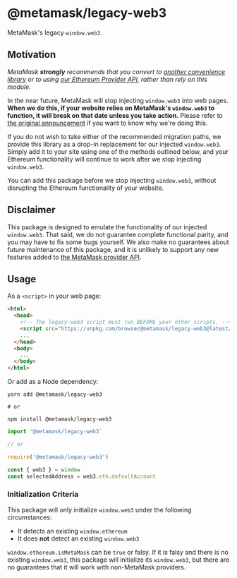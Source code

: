 # @metamask/legacy-web3

MetaMask's legacy `window.web3`.

## Motivation

_MetaMask **strongly** recommends that you convert to [another convenience library](https://www.npmjs.com/package/ethers) or to using [our Ethereum Provider API](https://docs.metamask.io/guide/ethereum-provider.html), rather than rely on this module._

In the near future, MetaMask will stop injecting `window.web3` into web pages.
**When we do this, if your website relies on MetaMask's `window.web3` to function, it will break on that date unless you take action.**
Please refer to [the original announcement](https://medium.com/metamask/no-longer-injecting-web3-js-4a899ad6e59e) if you want to know why we're doing this.

If you do not wish to take either of the recommended migration paths, we provide this library as a drop-in replacement for our injected `window.web3`.
Simply add it to your site using one of the methods outlined below, and your Ethereum functionality will continue to work after we stop injecting `window.web3`.

You can add this package before we stop injecting `window.web3`, without disrupting the Ethereum functionality of your website.

## Disclaimer

This package is designed to emulate the functionality of our injected `window.web3`.
That said, we do not guarantee complete functional parity, and you may have to fix some bugs yourself.
We also make no guarantees about future maintenance of this package, and it is unlikely to support any new features added to [the MetaMask provider API](https://docs.metamask.io/guide/ethereum-provider.html).

## Usage

As a `<script>` in your web page:

```html
<html>
  <head>
    <!-- The legacy-web3 script must run BEFORE your other scripts. -->
    <script src="https://unpkg.com/browse/@metamask/legacy-web3@latest/dist/metamask.web3.min.js"></script>
    ...
  </head>
  <body>
    ...
  </body>
</html>
```

Or add as a Node dependency:

```shell
yarn add @metamask/legacy-web3

# or

npm install @metamask/legacy-web3
```

```javascript
import '@metamask/legacy-web3`

// or

require('@metamask/legacy-web3')

const { web3 } = window
const selectedAddress = web3.eth.defaultAccount
```

### Initialization Criteria

This package will only initialize `window.web3` under the following circumstances:

- It detects an existing `window.ethereum`
- It does **not** detect an existing `window.web3`

`window.ethereum.isMetaMask` can be `true` or falsy.
If it is falsy and there is no existing `window.web3`, this package will initialize its `window.web3`, but there are no guarantees that it will work with non-MetaMask providers.
